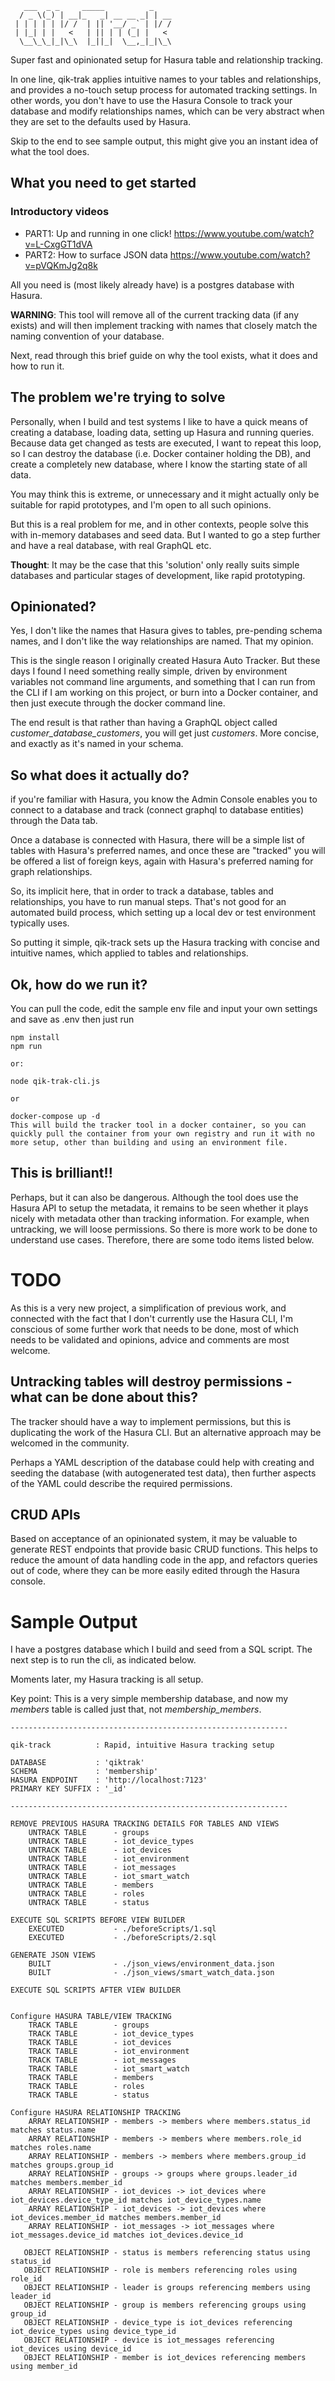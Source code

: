 ```
   ___  _ _     _____          _    
  / _ \(_) | __|_   _| __ __ _| | __
 | | | | | |/ /  | || '__/ _` | |/ /
 | |_| | |   <   | || | | (_| |   < 
  \__\_\_|_|\_\  |_||_|  \__,_|_|\_\
```                                   

Super fast and opinionated setup for Hasura table and relationship tracking.

In one line, qik-trak applies intuitive names to your tables and relationships, and provides a no-touch setup process for automated tracking settings. In other words, you don't have to use the Hasura Console to track your database and modify relationships names, which can be very abstract when they are set to the defaults used by Hasura.

Skip to the end to see sample output, this might give you an instant idea of what the tool does.

## What you need to get started

### Introductory videos

* PART1: Up and running in one click!  https://www.youtube.com/watch?v=L-CxgGT1dVA
* PART2: How to surface JSON data      https://www.youtube.com/watch?v=pVQKmJg2q8k

All you need is (most likely already have) is a postgres database with Hasura. 

**WARNING**: This tool will remove all of the current tracking data (if any exists) and will then implement tracking with names that closely match the naming convention of your database.

Next, read through this brief guide on why the tool exists, what it does and how to run it.

## The problem we're trying to solve

Personally, when I build and test systems I like to have a quick means of creating a database, loading data, setting up Hasura and running queries. Because data
get changed as tests are executed, I want to repeat this loop, so I can destroy the database (i.e. Docker container holding the DB), and create a completely
new database, where I know the starting state of all data.

You may think this is extreme, or unnecessary and it might actually only be suitable for rapid prototypes, and I'm open to all such opinions.

But this is a real problem for me, and in other contexts, people solve this with in-memory databases and seed data. But I wanted to go a step further
and have a real database, with real GraphQL etc.

**Thought**: It may be the case that this 'solution' only really suits simple databases and particular stages of development, like rapid prototyping. 

## Opinionated?

Yes, I don't like the names that Hasura gives to tables, pre-pending schema names, and I don't like the way relationships are named. That my opinion.

This is the single reason I originally created Hasura Auto Tracker. But these days I found I need something really simple, driven by environment variables
not command line arguments, and something that I can run from the CLI if I am working on this project, or burn into a Docker container, and then just execute
through the docker command line.

The end result is that rather than having a GraphQL object called *customer_database_customers*, you will get just *customers*. More concise, and exactly as it's named in your schema.

## So what does it actually do?

if you're familiar with Hasura, you know the Admin Console enables you to connect to a database and track (connect graphql to database entities) through the Data tab.

Once a database is connected with Hasura, there will be a simple list of tables with Hasura's preferred names, and once these are "tracked" you will be offered a list
of foreign keys, again with Hasura's preferred naming for graph relationships.

So, its implicit here, that in order to track a database, tables and relationships, you have to run manual steps. That's not good for an automated build process, which setting up a local dev or test environment typically uses.

So putting it simple, qik-track sets up the Hasura tracking with concise and intuitive names, which applied to tables and relationships.

## Ok, how do we run it?

You can pull the code, edit the sample env file and input your own settings and save as .env then just run 

```
npm install
npm run

or:

node qik-trak-cli.js

or

docker-compose up -d 
This will build the tracker tool in a docker container, so you can quickly pull the container from your own registry and run it with no more setup, other than building and using an environment file.

```

## This is brilliant!!

Perhaps, but it can also be dangerous. Although the tool does use the Hasura API to setup the metadata, it remains to be seen whether it plays nicely with metadata other than tracking information. For example, when untracking, we will loose permissions. So there is more work to be done to understand use cases. Therefore, there are some todo items listed below.

# TODO

As this is a very new project, a simplification of previous work, and connected with the fact that I don't currently use the Hasura CLI, I'm conscious of some further work that needs to be done, most of which needs to be validated and opinions, advice and comments are most welcome.

## Untracking tables will destroy permissions - what can be done about this?
The tracker should have a way to implement permissions, but this is duplicating the work of the Hasura CLI. But an alternative approach may be welcomed in the community.

Perhaps a YAML description of the database could help with creating and seeding the database (with autogenerated test data), then further aspects of the YAML could describe the required permissions.

## CRUD APIs
Based on acceptance of an opinionated system, it may be valuable to generate REST endpoints that provide basic CRUD functions. This helps to reduce the amount of data handling code in the app, and refactors queries out of code, where they can be more easily edited through the Hasura console.


# Sample Output

I have a postgres database which I build and seed from a SQL script. The next step is to run the cli, as indicated below.

Moments later, my Hasura tracking is all setup.

Key point: This is a very simple membership database, and now my *members* table is called just that, not *membership_members*.

```
--------------------------------------------------------------

qik-track          : Rapid, intuitive Hasura tracking setup   

DATABASE           : 'qiktrak'
SCHEMA             : 'membership'
HASURA ENDPOINT    : 'http://localhost:7123'
PRIMARY KEY SUFFIX : '_id'

--------------------------------------------------------------

REMOVE PREVIOUS HASURA TRACKING DETAILS FOR TABLES AND VIEWS
    UNTRACK TABLE      - groups
    UNTRACK TABLE      - iot_device_types
    UNTRACK TABLE      - iot_devices     
    UNTRACK TABLE      - iot_environment 
    UNTRACK TABLE      - iot_messages    
    UNTRACK TABLE      - iot_smart_watch 
    UNTRACK TABLE      - members
    UNTRACK TABLE      - roles
    UNTRACK TABLE      - status

EXECUTE SQL SCRIPTS BEFORE VIEW BUILDER
    EXECUTED           - ./beforeScripts/1.sql
    EXECUTED           - ./beforeScripts/2.sql

GENERATE JSON VIEWS
    BUILT              - ./json_views/environment_data.json
    BUILT              - ./json_views/smart_watch_data.json

EXECUTE SQL SCRIPTS AFTER VIEW BUILDER


Configure HASURA TABLE/VIEW TRACKING
    TRACK TABLE        - groups
    TRACK TABLE        - iot_device_types
    TRACK TABLE        - iot_devices
    TRACK TABLE        - iot_environment
    TRACK TABLE        - iot_messages
    TRACK TABLE        - iot_smart_watch
    TRACK TABLE        - members
    TRACK TABLE        - roles
    TRACK TABLE        - status

Configure HASURA RELATIONSHIP TRACKING
    ARRAY RELATIONSHIP - members -> members where members.status_id matches status.name
    ARRAY RELATIONSHIP - members -> members where members.role_id matches roles.name
    ARRAY RELATIONSHIP - members -> members where members.group_id matches groups.group_id
    ARRAY RELATIONSHIP - groups -> groups where groups.leader_id matches members.member_id
    ARRAY RELATIONSHIP - iot_devices -> iot_devices where iot_devices.device_type_id matches iot_device_types.name
    ARRAY RELATIONSHIP - iot_devices -> iot_devices where iot_devices.member_id matches members.member_id
    ARRAY RELATIONSHIP - iot_messages -> iot_messages where iot_messages.device_id matches iot_devices.device_id

   OBJECT RELATIONSHIP - status is members referencing status using status_id
   OBJECT RELATIONSHIP - role is members referencing roles using role_id
   OBJECT RELATIONSHIP - leader is groups referencing members using leader_id
   OBJECT RELATIONSHIP - group is members referencing groups using group_id
   OBJECT RELATIONSHIP - device_type is iot_devices referencing iot_device_types using device_type_id
   OBJECT RELATIONSHIP - device is iot_messages referencing iot_devices using device_id
   OBJECT RELATIONSHIP - member is iot_devices referencing members using member_id
```
